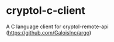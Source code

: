 # cryptol-c-client

A C language client for cryptol-remote-api (https://github.com/GaloisInc/argo)

